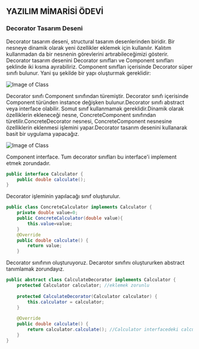## YAZILIM MİMARİSİ ÖDEVİ
### Decorator Tasarım Deseni
Decorator tasarım deseni, structural tasarım desenlerinden biridir. Bir nesneye dinamik olarak yeni özellikler eklemek için kullanılır. Kalıtım kullanmadan da bir nesnenin görevlerini artırabileceğimizi gösterir.
Decorator tasarım desenini Decorator sınıfları ve Component sınıfları şeklinde iki kısma ayırabiliriz. Component sınıfları içerisinde Decorator süper sınıfı bulunur. Yani şu şekilde bir yapı oluşturmak gereklidir:

![Image of Class](https://github.com/safakerer/yazilimMimarisiOdev/blob/master/Decarotor%C5%9Eablon.png)

Decorator sınıfı Component sınıfından türemiştir. Decorator sınıfı içerisinde Component türünden instance değişken bulunur.Decorator sınıfı abstract veya interface olabilir. Somut sınıf kullanmamak gereklidir.Dinamik olarak özelliklerin ekleneceği nesne, ConcreteComponent sınıfından türetilir.ConcreteDecorator nesnesi, ConcreteComponent nesnesine özelliklerin eklenmesi işlemini yapar.Decorator tasarım desenini kullanarak basit bir uygulama yapacağız.

![Image of Class](https://github.com/safakerer/yazilimMimarisiOdev/blob/master/decoratorUML1.png)

 Component interface. Tum decorator sınıfları bu interface'i implement etmek zorundadır.
```java
public interface Calculator {
    public double calculate();
}
```

Decorator işleminin yapılacağı sınıf oluşturulur.
```java
public class ConcreteCalculator implements Calculator {
    private double value=0;
    public ConcreteCalculator(double value){
        this.value=value;
    }
    @Override
    public double calculate() {
        return value;
    }
```

Decorator sınıfının oluşturuyoruz. Decarotor sınıfını oluştururken abstract tanımlamak zorundayız.
```java
public abstract class CalculateDecorator implements Calculator {
    protected Calculator calculator; //eklemek zorunlu
  
    protected CalculateDecorator(Calculator calculator) {
        this.calculator = calculator;
    }
  
    @Override
    public double calculate() {
        return calculator.calculate(); //Calculator interfacedeki calculate metodunu cagirmasi zorunlu
    }
}
```
